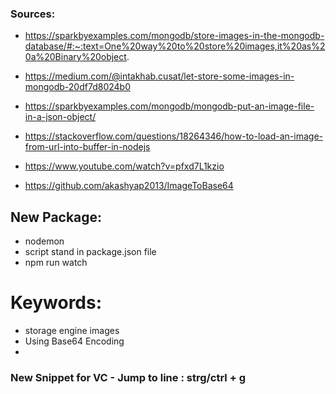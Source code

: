 ### Sources:

- https://sparkbyexamples.com/mongodb/store-images-in-the-mongodb-database/#:~:text=One%20way%20to%20store%20images,it%20as%20a%20Binary%20object.

- https://medium.com/@intakhab.cusat/let-store-some-images-in-mongodb-20df7d8024b0

- https://sparkbyexamples.com/mongodb/mongodb-put-an-image-file-in-a-json-object/

- https://stackoverflow.com/questions/18264346/how-to-load-an-image-from-url-into-buffer-in-nodejs

- https://www.youtube.com/watch?v=pfxd7L1kzio

- https://github.com/akashyap2013/ImageToBase64

## New Package:
- nodemon
- script stand in package.json file 
- npm run watch

# Keywords:
- storage engine images
- Using Base64 Encoding 
-


### New Snippet for VC - Jump to line : strg/ctrl + g
